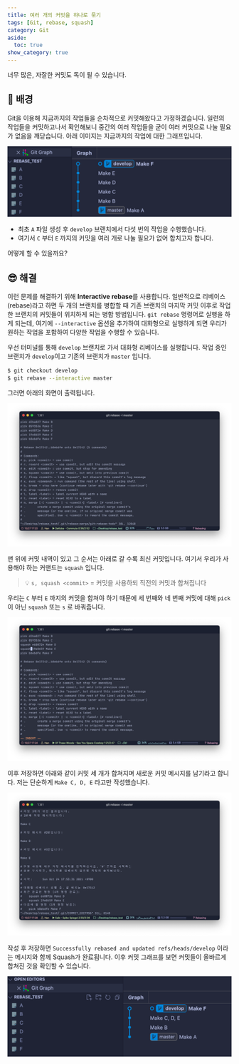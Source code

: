 ```yaml
---
title: 여러 개의 커밋을 하나로 묶기
tags: [Git, rebase, squash]
category: Git
aside:
  toc: true
show_category: true
---
```


너무 많은, 자잘한 커밋도 독이 될 수 있습니다.

<!--more-->

## 🌃 배경

Git을 이용해 지금까지의 작업들을 순차적으로 커밋해왔다고 가정하겠습니다. 일련의 작업들을 커밋하고나서 확인해보니 중간의 여러 작업들을 굳이 여러 커밋으로 나눌 필요가 없음을 깨닫습니다. 아래 이미지는 지금까지의 작업에 대한 그래프입니다.

![git_graph.png](/assets/images/2021-11-05-git-rebase-interactive/git_graph.png)

- 최초 `A` 파일 생성 후 `develop` 브랜치에서 다섯 번의 작업을 수행했습니다.
- 여기서 `C` 부터 `E` 까지의 커밋을 여러 개로 나눌 필요가 없어 합치고자 합니다.

어떻게 할 수 있을까요?

## 😎 해결

이런 문제를 해결하기 위해 **Interactive rebase**를 사용합니다. 일반적으로 리베이스(rebase)라고 하면 두 개의 브랜치를 병합할 때 기존 브랜치의 마지막 커밋 이후로 작업한 브랜치의 커밋들이 위치하게 되는 병합 방법입니다. `git rebase` 명령어로 실행을 하게 되는데, 여기에 `--interactive` 옵션을 추가하여 대화형으로 실행하게 되면 우리가 원하는 작업을 포함하여 다양한 작업을 수행할 수 있습니다.

우선 터미널를 통해 `develop` 브랜치로 가서 대화형 리베이스를 실행합니다. 작업 중인 브랜치가 `develop`이고 기존의 브랜치가 `master` 입니다. 

```bash
$ git checkout develop
$ git rebase --interactive master
```

그러면 아래의 화면이 출력됩니다. 

![Untitled](/assets/images/2021-11-05-git-rebase-interactive/before_rebase.png)

맨 위에 커밋 내역이 있고 그 순서는 아래로 갈 수록 최신 커밋입니다. 여기서 우리가 사용해야 하는 커맨드는 `squash` 입니다.

> 💡 `s, squash <commit>` = 커밋을 사용하되 직전의 커밋과 합쳐집니다


우리는 `C` 부터 `E` 까지의 커밋을 합쳐야 하기 때문에 세 번째와 네 번째 커밋에 대해 `pick`이 아닌 `squash` 또는 `s` 로 바꿔줍니다. 

![Untitled](/assets/images/2021-11-05-git-rebase-interactive/rebasing.png)

이후 저장하면 아래와 같이 커밋 세 개가 합쳐지며 새로운 커밋 메시지를 남기라고 합니다. 저는 단순하게 `Make C, D, E` 라고만 작성했습니다.

![Untitled](/assets/images/2021-11-05-git-rebase-interactive/rebase_message.png)

작성 후 저장하면 `Successfully rebased and updated refs/heads/develop` 이라는 메시지와 함께 Squash가 완료됩니다. 이후 커밋 그래프를 보면 커밋들이 올바르게 합쳐진 것을 확인할 수 있습니다.

![Untitled](/assets/images/2021-11-05-git-rebase-interactive/after_rebase.png)
